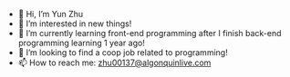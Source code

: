 - 👋 Hi, I’m Yun Zhu
- 👀 I’m interested in new things!
- 🌱 I’m currently learning front-end programming after I finish back-end programming learning 1 year ago!
- 💞️ I’m looking to find a coop job related to programming!
- 📫 How to reach me: zhu00137@algonquinlive.com

<!---
zhu00137/zhu00137 is a ✨ special ✨ repository because its `README.md` (this file) appears on your GitHub profile.
You can click the Preview link to take a look at your changes.
--->
